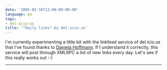 ```yaml
---
date: '2005-02-16T12:00:00-00:00'
language: en
tags:
- del-icio-us
title: '"Daily links" by del.icio.us'
---
```



I'm currently experimenting a little bit with the linkfeed service of del.icio.us that I've found thanks to <a href="http://www.pixelgraphix.de/archives/2005/01/links_for_20050.php">Daniela Hoffmann</a>. If I understand it correctly, this service will post through XMLRPC a list of new links every day. Let's see if this really works out :-)

-------------------------------


